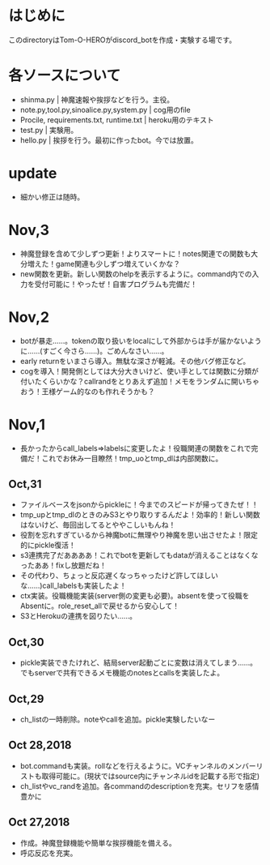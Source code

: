 # はじめに
このdirectoryはTom-O-HEROがdiscord_botを作成・実験する場です。

# 各ソースについて
- shinma.py | 神魔速報や挨拶などを行う。主役。
- note.py,tool.py,sinoalice.py,system.py | cog用のfile
- Procile, requirements.txt, runtime.txt | heroku用のテキスト
- test.py | 実験用。
- hello.py | 挨拶を行う。最初に作ったbot。今では放置。


# update
- 細かい修正は随時。

# Nov,3
- 神魔登録を含めて少しずつ更新！よりスマートに！notes関連での関数も大分増えた！game関連も少しずつ増えていくかな？
- new関数を更新。新しい関数のhelpを表示するように。command内での入力を受付可能に！やったぜ！自害プログラムも完備だ！
# Nov,2
- botが暴走……。tokenの取り扱いをlocalにして外部からは手が届かないように……(すごく今さら……)。ごめんなさい……。
- early returnをいまさら導入。無駄な深さが軽減。その他バグ修正など。
- cogを導入！開発側としては大分大きいけど、使い手としては関数に分類が付いたくらいかな？callrandをとりあえず追加！メモをランダムに開いちゃおう！王様ゲーム的なのも作れそうかも？
# Nov,1
- 長かったからcall_labels=>labelsに変更したよ！役職関連の関数をこれで完備だ！これでお休み一目瞭然！tmp_uoとtmp_dlは内部関数に。
## Oct,31
- ファイルベースをjsonからpickleに！今までのスピードが帰ってきたぜ！！
- tmp_upとtmp_dlのときのみS3とやり取りするんだよ！効率的！新しい関数はないけど、毎回出してるとややこしいもんね！
- 役割を忘れすぎているから神魔botに無理やり神魔を思い出させたよ！限定的にpickle復活！
- s3連携完了だああああ！これでbotを更新してもdataが消えることはなくなったああ！fixし放題だね！
- その代わり、ちょっと反応遅くなっちゃったけど許してほしいな……)call_labelsも実装したよ！
- ctx実装。役職機能実装(server側の変更も必要)。absentを使って役職をAbsentに。role_reset_allで戻せるから安心して！
- S3とHerokuの連携を図りたい……。
## Oct,30
- pickle実装できたけれど、結局server起動ごとに変数は消えてしまう……。でもserverで共有できるメモ機能のnotesとcallsを実装したよ。
## Oct,29
- ch_listの一時削除。noteやcallを追加。pickle実験したいなー
## Oct 28,2018
- bot.commandも実装。rollなどを行えるように。VCチャンネルのメンバーリストも取得可能に。(現状ではsource内にチャンネルidを記載する形で指定)
- ch_listやvc_randを追加。各commandのdescriptionを充実。セリフを感情豊かに
## Oct 27,2018
- 作成。神魔登録機能や簡単な挨拶機能を備える。
- 呼応反応を充実。